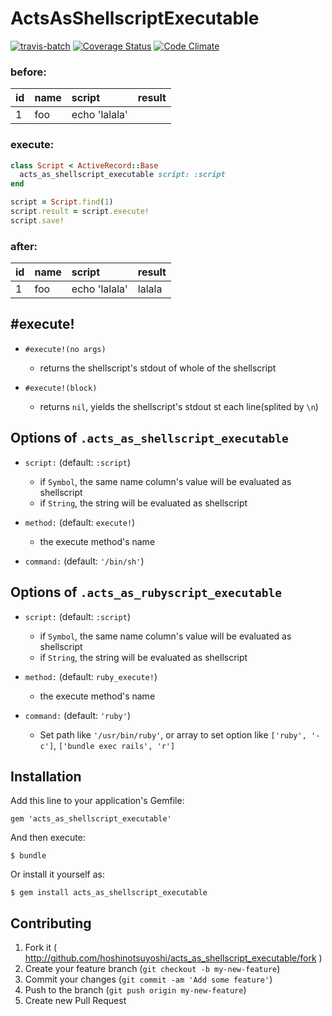 # ActsAsShellscriptExecutable

[![travis-batch](https://travis-ci.org/hoshinotsuyoshi/acts_as_shellscript_executable.svg?branch=master)](https://travis-ci.org/hoshinotsuyoshi/acts_as_shellscript_executable)
[![Coverage Status](https://coveralls.io/repos/hoshinotsuyoshi/acts_as_shellscript_executable/badge.png)](https://coveralls.io/r/hoshinotsuyoshi/acts_as_shellscript_executable)
[![Code Climate](https://codeclimate.com/github/hoshinotsuyoshi/acts_as_shellscript_executable/badges/gpa.svg)](https://codeclimate.com/github/hoshinotsuyoshi/acts_as_shellscript_executable)


### before:

| id  | name  | script        | result |
| :---|:----- |:--------------|:-------|
| 1   | foo   | echo 'lalala' |        |

### execute:

```ruby
class Script < ActiveRecord::Base
  acts_as_shellscript_executable script: :script
end
```

```ruby
script = Script.find(1)
script.result = script.execute!
script.save!
```

### after:

| id  | name  | script        | result |
| :---|:----- |:--------------|:-------|
| 1   | foo   | echo 'lalala' | lalala |

## #execute!

* `#execute!(no args)`
    * returns the shellscript's stdout of whole of the shellscript

* `#execute!(block)`
    * returns `nil`, yields the shellscript's stdout st each line(splited by `\n`)

## Options of `.acts_as_shellscript_executable`

* `script:` (default: `:script`)
    * if `Symbol`, the same name column's value will be evaluated as shellscript
    * if `String`, the string will be evaluated as shellscript

* `method:` (default: `execute!`)
    * the execute method's name

* `command:` (default: `'/bin/sh'`)

## Options of `.acts_as_rubyscript_executable`

* `script:` (default: `:script`)
    * if `Symbol`, the same name column's value will be evaluated as shellscript
    * if `String`, the string will be evaluated as shellscript

* `method:` (default: `ruby_execute!`)
    * the execute method's name

* `command:` (default: `'ruby'`)
    * Set path like `'/usr/bin/ruby'`, or array to set option like `['ruby', '-c']`, `['bundle exec rails', 'r']`

## Installation

Add this line to your application's Gemfile:

    gem 'acts_as_shellscript_executable'

And then execute:

    $ bundle

Or install it yourself as:

    $ gem install acts_as_shellscript_executable

## Contributing

1. Fork it ( http://github.com/hoshinotsuyoshi/acts_as_shellscript_executable/fork )
2. Create your feature branch (`git checkout -b my-new-feature`)
3. Commit your changes (`git commit -am 'Add some feature'`)
4. Push to the branch (`git push origin my-new-feature`)
5. Create new Pull Request
